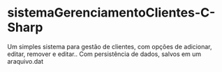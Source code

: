 # sistemaGerenciamentoClientes-C-Sharp
 Um simples sistema para gestão de clientes, com opções de adicionar, editar, remover e editar.. Com persistência de dados, salvos em um araquivo.dat
